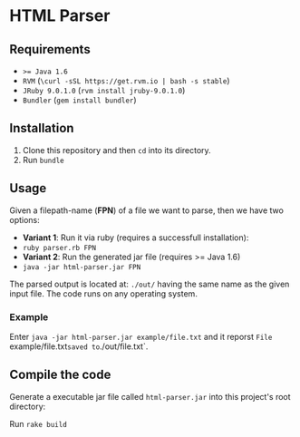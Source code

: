 # HTML Parser

## Requirements

+ `>= Java 1.6`
+ `RVM` (`\curl -sSL https://get.rvm.io | bash -s stable`)
+ `JRuby 9.0.1.0` (`rvm install jruby-9.0.1.0`)
+ `Bundler` (`gem install bundler`)

## Installation

1. Clone this repository and then `cd` into its directory.
2. Run `bundle`

## Usage

Given a filepath-name (**FPN**) of a file we want to parse, then we have two options:

+ **Variant 1**: Run it via ruby (requires a successfull installation):
 + `ruby parser.rb FPN`
+ **Variant 2**: Run the generated jar file (requires >= Java 1.6)
 + `java -jar html-parser.jar FPN`

The parsed output is located at: `./out/` having the same name as the given input file.
The code runs on any operating system.

 ### Example

 Enter `java -jar html-parser.jar example/file.txt` and it reporst `File `example/file.txt` saved to `./out/file.txt`.

 ## Compile the code

Generate a executable jar file called `html-parser.jar` into this project's root directory:

Run `rake build`
